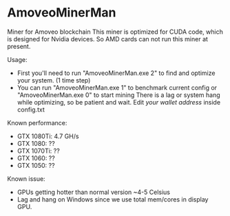 # AmoveoMinerMan
Miner for Amoveo blockchain
This miner is optimized for CUDA code, which is designed for Nvidia devices. So AMD cards can not run this miner at present.

Usage:
- First you'll need to run "AmoveoMinerMan.exe 2" to find and optimize your system. (1 time step)
- You can run "AmoveoMinerMan.exe 1" to benchmark current config or "AmoveoMinerMan.exe 0" to start mining
There is a lag or system hang while optimizing, so be patient and wait. Edit *your wallet address* inside config.txt

Known performance:
- GTX 1080Ti: 4.7 GH/s
- GTX 1080: ??
- GTX 1070Ti: ??
- GTX 1060: ??
- GTX 1050: ??

Known issue:
- GPUs getting hotter than normal version ~4-5 Celsius
- Lag and hang on Windows since we use total mem/cores in display GPU.
